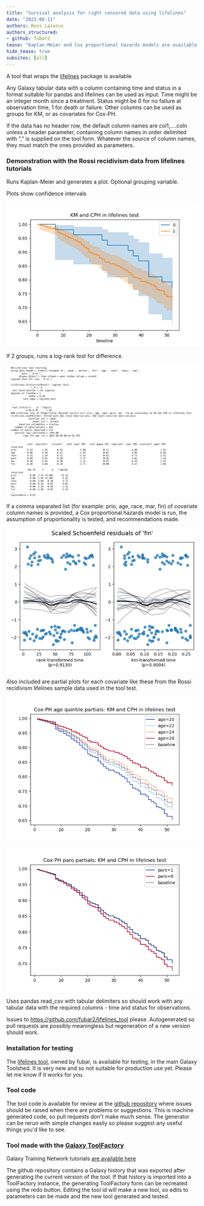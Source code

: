 ```yaml
---
title: "Survival analysis for right censored data using lifelines"
date: "2023-08-11"
authors: Ross Lazarus
authors_structured:
- github: fubar2
tease: "Kaplan-Meier and Cox proportional hazards models are available for testing in Galaxy"
hide_tease: true
subsites: [all]
---
```


A tool that wraps the [lifelines](https://lifelines.readthedocs.io/en/latest/Survival%20Analysis%20intro.html) package is available

Any Galaxy tabular data with a column containing time and status in a format suitable for pandas and lifelines can be used as input.
Time might be an integer month since a treatment. Status might be 0 for no failure at observation time, 1 for death or failure.
Other columns can be used as groups for KM, or as covariates for Cox-PH.

If the data has no header row, the default column names are col1,....coln unless a header parameter, containing column names in order
delimited with "," is supplied on the tool form.
Whatever the source of column names, they must match the ones provided as parameters.

### Demonstration with the Rossi recidivism data from lifelines tutorials

Runs Kaplan-Meier and generates a plot. Optional grouping variable.

Plots show confidence intervals

![KM plot sample](lifelines_rossi_km.png)

If 2 groups, runs a log-rank test for difference.

![KM plot sample](lifelines_report.png)

If a comma separated list (for example: prio, age, race, mar, fin) of covariate column names is provided,
a Cox proportional hazards model is run, the assumption of proportionality is tested, and
recommendations made.

![KM plot sample](lifelines_rossi_schoenfeld.png)

Also included are partial plots for each covariate like these from the Rossi recidivism lifelines sample data
used in the tool test.

![C-PH partial plot samples](agepartialrossi.png)

![C-PH partial plot samples](parolepartialrossi.png)

Uses pandas read_csv with tabular delimiters so should work with any tabular data with the required columns - time and status for observations.

Issues to https://github.com/fubar2/lifelines_tool please.
Autogenerated so pull requests are possibly meaningless but regeneration of a new version should work.

### Installation for testing

The [lifelines tool](https://toolshed.g2.bx.psu.edu/view/fubar/lifelines_km_cph_tool/dd5e65893cb8), owned by fubar, is available for testing, in the main Galaxy Toolshed.
It is very new and so not suitable for production use yet. Please let me know if it works for you.

### Tool code

The tool code is available for review at the <a href="https://github.com/fubar2/lifelines_tool">github repository</a> where issues should
be raised when there are problems or suggestions. This is machine generated code, so pull requests don't
make much sense. The generator can be rerun with simple changes easily so please suggest
any useful things you'd like to see.


### Tool made with the [Galaxy ToolFactory](https://github.com/fubar2/galaxy_tf_overlay)

Galaxy Training Network tutorials [ are available here](https://training.galaxyproject.org/training-material/topics/dev/tutorials/tool-generators/tutorial.html)

The github repository contains a Galaxy history that was exported after generating the current version of the tool.
If that history is imported into a ToolFactory instance, the generating ToolFactory form can be recreated
using the redo button. Editing the tool id will make a new tool, so edits to parameters can be made and the
new tool generated and tested.


